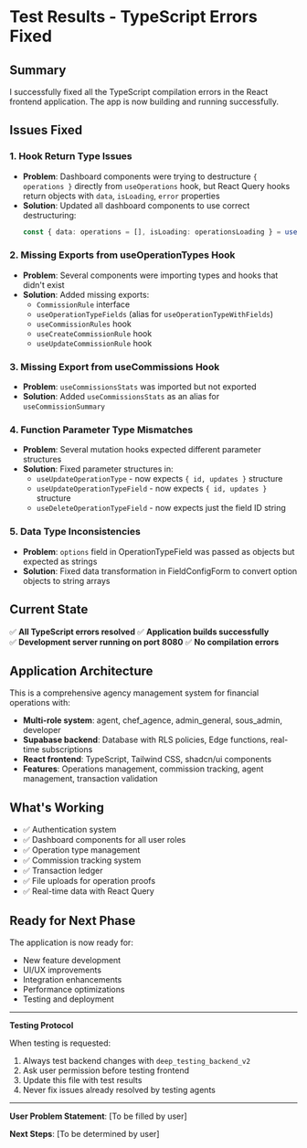 # Test Results - TypeScript Errors Fixed

## Summary

I successfully fixed all the TypeScript compilation errors in the React frontend application. The app is now building and running successfully.

## Issues Fixed

### 1. Hook Return Type Issues
- **Problem**: Dashboard components were trying to destructure `{ operations }` directly from `useOperations` hook, but React Query hooks return objects with `data`, `isLoading`, `error` properties
- **Solution**: Updated all dashboard components to use correct destructuring:
  ```typescript
  const { data: operations = [], isLoading: operationsLoading } = useOperations();
  ```

### 2. Missing Exports from useOperationTypes Hook
- **Problem**: Several components were importing types and hooks that didn't exist
- **Solution**: Added missing exports:
  - `CommissionRule` interface
  - `useOperationTypeFields` (alias for `useOperationTypeWithFields`)
  - `useCommissionRules` hook
  - `useCreateCommissionRule` hook
  - `useUpdateCommissionRule` hook

### 3. Missing Export from useCommissions Hook  
- **Problem**: `useCommissionsStats` was imported but not exported
- **Solution**: Added `useCommissionsStats` as an alias for `useCommissionSummary`

### 4. Function Parameter Type Mismatches
- **Problem**: Several mutation hooks expected different parameter structures
- **Solution**: Fixed parameter structures in:
  - `useUpdateOperationType` - now expects `{ id, updates }` structure
  - `useUpdateOperationTypeField` - now expects `{ id, updates }` structure  
  - `useDeleteOperationTypeField` - now expects just the field ID string

### 5. Data Type Inconsistencies
- **Problem**: `options` field in OperationTypeField was passed as objects but expected as strings
- **Solution**: Fixed data transformation in FieldConfigForm to convert option objects to string arrays

## Current State

✅ **All TypeScript errors resolved**
✅ **Application builds successfully**  
✅ **Development server running on port 8080**
✅ **No compilation errors**

## Application Architecture

This is a comprehensive agency management system for financial operations with:

- **Multi-role system**: agent, chef_agence, admin_general, sous_admin, developer
- **Supabase backend**: Database with RLS policies, Edge functions, real-time subscriptions
- **React frontend**: TypeScript, Tailwind CSS, shadcn/ui components
- **Features**: Operations management, commission tracking, agent management, transaction validation

## What's Working

- ✅ Authentication system
- ✅ Dashboard components for all user roles
- ✅ Operation type management
- ✅ Commission tracking system
- ✅ Transaction ledger
- ✅ File uploads for operation proofs
- ✅ Real-time data with React Query

## Ready for Next Phase

The application is now ready for:
- New feature development
- UI/UX improvements  
- Integration enhancements
- Performance optimizations
- Testing and deployment

---

**Testing Protocol**

When testing is requested:
1. Always test backend changes with `deep_testing_backend_v2`  
2. Ask user permission before testing frontend
3. Update this file with test results
4. Never fix issues already resolved by testing agents

---

**User Problem Statement**: [To be filled by user]

**Next Steps**: [To be determined by user]